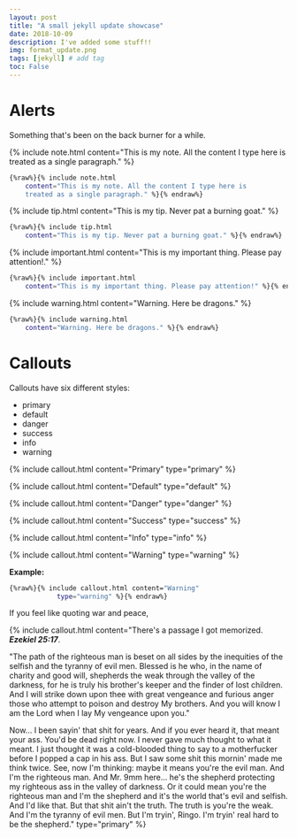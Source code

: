 ```yaml
---
layout: post
title: "A small jekyll update showcase"
date: 2018-10-09
description: I've added some stuff!!
img: format_update.png 
tags: [jekyll] # add tag
toc: False
---
```


# Alerts 

Something that's been on the back burner for a while.

{% include note.html content="This is my note. All the content I type here is treated as a single paragraph." %}

```bash
{%raw%}{% include note.html 
    content="This is my note. All the content I type here is 
    treated as a single paragraph." %}{% endraw%}
```

{% include tip.html content="This is my tip. Never pat a burning goat." %}

```bash
{%raw%}{% include tip.html 
    content="This is my tip. Never pat a burning goat." %}{% endraw%}
```

{% include important.html content="This is my important thing. Please pay attention!." %}

```bash
{%raw%}{% include important.html 
    content="This is my important thing. Please pay attention!" %}{% endraw%}
```

{% include warning.html content="Warning. Here be dragons." %}

```bash
{%raw%}{% include warning.html 
    content="Warning. Here be dragons." %}{% endraw%}
```

# Callouts

Callouts have six different styles:
* primary
* default
* danger
* success
* info
* warning


{% include callout.html content="Primary" type="primary" %}

{% include callout.html content="Default" type="default" %}

{% include callout.html content="Danger" type="danger" %}

{% include callout.html content="Success" type="success" %}

{% include callout.html content="Info" type="info" %}

{% include callout.html content="Warning" type="warning" %}

__Example:__

```bash
{%raw%}{% include callout.html content="Warning" 
            type="warning" %}{% endraw%}
```

If you feel like quoting war and peace, 

{% include callout.html content="There's a passage I got memorized. ***Ezekiel 25:17***. 

\"The path of the righteous man is beset on all sides by the inequities of the selfish and the tyranny of evil men. Blessed is he who, in the name of charity and good will, shepherds the weak through the valley of the darkness, for he is truly his brother's keeper and the finder of lost children. And I will strike down upon thee with great vengeance and furious anger those who attempt to poison and destroy My brothers. And you will know I am the Lord when I lay My vengeance upon you.\" <br/>
 
 Now... I been sayin' that shit for years. And if you ever heard it, that meant your ass. You'd be dead right now. I never gave much thought to what it meant. I just thought it was a cold-blooded thing to say to a motherfucker before I popped a cap in his ass. But I saw some shit this mornin' made me think twice. See, now I'm thinking: maybe it means you're the evil man. And I'm the righteous man. And Mr. 9mm here... he's the shepherd protecting my righteous ass in the valley of darkness. Or it could mean you're the righteous man and I'm the shepherd and it's the world that's evil and selfish. And I'd like that. But that shit ain't the truth. The truth is you're the weak. And I'm the tyranny of evil men. But I'm tryin', Ringo. I'm tryin' real hard to be the shepherd." type="primary" %}


